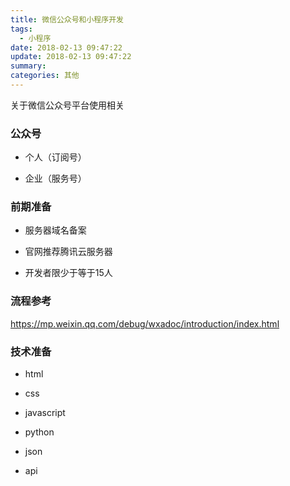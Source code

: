 ```yaml
---
title: 微信公众号和小程序开发
tags:
  - 小程序
date: 2018-02-13 09:47:22
update: 2018-02-13 09:47:22
summary:
categories: 其他
---
```


关于微信公众号平台使用相关

<!--more-->

### 公众号

- 个人（订阅号）

- 企业（服务号）

### 前期准备

- 服务器域名备案

- 官网推荐腾讯云服务器

- 开发者限少于等于15人

### 流程参考

<a href="https://mp.weixin.qq.com/debug/wxadoc/introduction/index.html">https://mp.weixin.qq.com/debug/wxadoc/introduction/index.html</a>

### 技术准备

- html

- css

- javascript

- python

- json

- api
